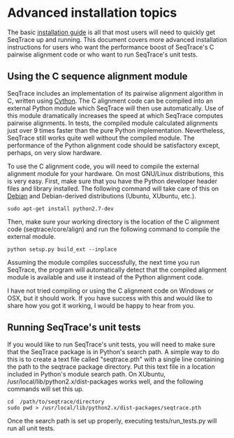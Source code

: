 # Advanced installation topics #

The basic [installation guide](Installation.md) is all that most users will need to quickly get SeqTrace up and running.  This document covers more advanced installation instructions for users who want the performance boost of SeqTrace's C pairwise alignment code or who want to run SeqTrace's unit tests.

## Using the C sequence alignment module ##
SeqTrace includes an implementation of its pairwise alignment algorithm in C, written using [Cython](http://cython.org/).  The C alignment code can be compiled into an external Python module which SeqTrace will then use automatically.  Use of this module dramatically increases the speed at which SeqTrace computes pairwise alignments.  In tests, the compiled module calculated alignments just over 9 times faster than the pure Python implementation.  Nevertheless, SeqTrace still works quite well without the compiled module.  The performance of the Python alignment code should be satisfactory except, perhaps, on very slow hardware.

To use the C alignment code, you will need to compile the external alignment module for your hardware.  On most GNU/Linux distributions, this is very easy.  First, make sure that you have the Python developer header files and library installed.  The following command will take care of this on [Debian](http://www.debian.org/) and Debian-derived distributions (Ubuntu, XUbuntu, etc.).
```
sudo apt-get install python2.7-dev
```

Then, make sure your working directory is the location of the C alignment code (seqtrace/core/align) and run the following command to compile the external module.
```
python setup.py build_ext --inplace
```

Assuming the module compiles successfully, the next time you run SeqTrace, the program will automatically detect that the compiled alignment module is available and use it instead of the Python alignment code.

I have not tried compiling or using the C alignment code on Windows or OSX, but it should work.  If you have success with this and would like to share how you got it working, I would be happy to hear from you.


## Running SeqTrace's unit tests ##

If you would like to run SeqTrace's unit tests, you will need to make sure that the SeqTrace package is in Python's search path.  A simple way to do this is to create a text file called "seqtrace.pth" with a single line containing the path to the seqtrace package directory.  Put this text file in a location included in Python's module search path.  On XUbuntu, /usr/local/lib/python2.x/dist-packages works well, and the following commands will set this up.
```
cd  /path/to/seqtrace/directory
sudo pwd > /usr/local/lib/python2.x/dist-packages/seqtrace.pth
```

Once the search path is set up properly, executing tests/run\_tests.py will run all unit tests.